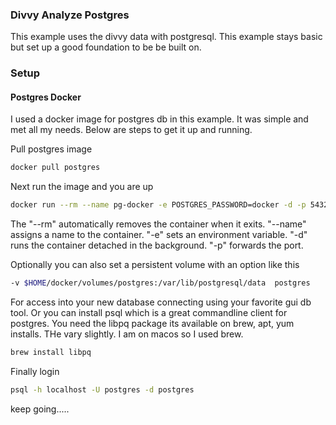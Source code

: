 ### Divvy Analyze Postgres

This example uses the divvy data with postgresql. This example stays basic but set up a good foundation to be be built on. 

### Setup

#### Postgres Docker

I used a docker image for postgres db in this example. It was simple and met all my needs. Below are steps to get it up and running. 

Pull postgres image

```bash
docker pull postgres
```

Next run the image and you are up 

```bash
docker run --rm --name pg-docker -e POSTGRES_PASSWORD=docker -d -p 5432:5432 
```

The "--rm" automatically removes the container when it exits. "--name" assigns a name to the container. "-e" sets an environment variable. "-d" runs the container detached in the background. "-p" forwards the port. 

Optionally you can also set a persistent volume with an option like this

```bash
-v $HOME/docker/volumes/postgres:/var/lib/postgresql/data  postgres
```

For access into your new database connecting using your favorite gui db tool. Or you can install psql which is a great commandline client for postgres. You need the libpq package its available on brew, apt, yum installs. THe vary slightly. I am on macos so I used brew. 

```bash
brew install libpq
```

Finally login 
```bash
psql -h localhost -U postgres -d postgres
```

keep going.....